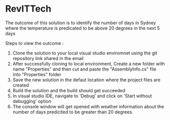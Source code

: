 # RevITTech
The outcome of this solution is to identify the number of days in Sydney where the temperature is predicated to be above 20 degrees in the next 5 days

Steps to view the outcome :

1) Clone the solution to your local visual studio enviromnet using the git repository link shared in the email
2) After successfully cloning to local environment, Create a new folder with name "Properties" and then cut and paste the "AssemblyInfo.cs" file into "Properties" folder
3) Save the new solution in the defaut location where the project files are created
4) Build the solution and the build should get succeeded
5) In visual studio IDE, navigate to 'Debug' and click on 'Start without debugging' option
6) The console window will get opened with weather information about the number of days predicited to be greater than 20 degrees.
